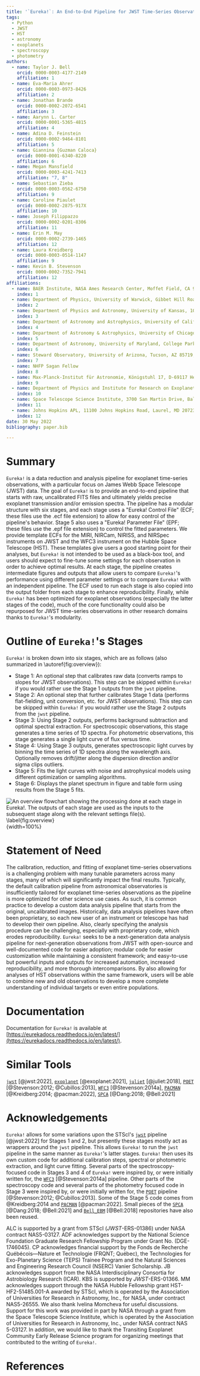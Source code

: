 ```yaml
---
title: '`Eureka!`: An End-to-End Pipeline for JWST Time-Series Observations'
tags:
  - Python
  - JWST
  - HST
  - astronomy
  - exoplanets
  - spectroscopy
  - photometry
authors:
  - name: Taylor J. Bell
    orcid: 0000-0003-4177-2149
    affiliation: 1
  - name: Eva-Maria Ahrer
    orcid: 0000-0003-0973-8426
    affiliation: 2
  - name: Jonathan Brande
    orcid: 0000-0002-2072-6541
    affiliation: 3
  - name: Aarynn L. Carter
    orcid: 0000-0001-5365-4815
    affiliation: 4
  - name: Adina D. Feinstein
    orcid: 0000-0002-9464-8101
    affiliation: 5
  - name: Giannina {Guzman Caloca}
    orcid: 0000-0001-6340-8220
    affiliation: 6
  - name: Megan Mansfield
    orcid: 0000-0003-4241-7413
    affiliation: "7, 8"
  - name: Sebastian Zieba
    orcid: 0000-0003-0562-6750
    affiliation: 9
  - name: Caroline Piaulet
    orcid: 0000-0002-2875-917X
    affiliation: 10
  - name: Joseph Filippazzo
    orcid: 0000-0002-0201-8306
    affiliation: 11
  - name: Erin M. May
    orcid: 0000-0002-2739-1465
    affiliation: 12
  - name: Laura Kreidberg
    orcid: 0000-0003-0514-1147
    affiliation: 9
  - name: Kevin B. Stevenson
    orcid: 0000-0002-7352-7941
    affiliation: 12
affiliations:
  - name: BAER Institute, NASA Ames Research Center, Moffet Field, CA 94035, USA
    index: 1
  - name: Department of Physics, University of Warwick, Gibbet Hill Road, CV4 7AL Coventry, UK
    index: 2
  - name: Department of Physics and Astronomy, University of Kansas, 1082 Malott, 1251 Wescoe Hall Dr., Lawrence, KS 66045, USA
    index: 3
  - name: Department of Astronomy and Astrophysics, University of California, Santa Cruz, 1156 High Street, Santa Cruz, CA 95064, USA
    index: 4
  - name: Department of Astronomy & Astrophysics, University of Chicago, 5640 S. Ellis Avenue, Chicago, IL 60637, USA
    index: 5
  - name: Department of Astronomy, University of Maryland, College Park, MD USA
    index: 6
  - name: Steward Observatory, University of Arizona, Tucson, AZ 85719, USA
    index: 7
  - name: NHFP Sagan Fellow
    index: 8
  - name: Max-Planck-Institut für Astronomie, Königstuhl 17, D-69117 Heidelberg, Germany
    index: 9
  - name: Department of Physics and Institute for Research on Exoplanets, Université de Montréal, Montreal, QC, Canada
    index: 10
  - name: Space Telescope Science Institute, 3700 San Martin Drive, Baltimore, MD 21218, USA
    index: 11
  - name: Johns Hopkins APL, 11100 Johns Hopkins Road, Laurel, MD 20723, USA
    index: 12
date: 30 May 2022
bibliography: paper.bib

---
```


# Summary

`Eureka!` is a data reduction and analysis pipeline for exoplanet time-series observations, with a particular focus on James Webb Space Telescope (JWST) data. The goal of `Eureka!` is to provide an end-to-end pipeline that starts with raw, uncalibrated FITS files and ultimately yields precise exoplanet transmission and/or emission spectra. The pipeline has a modular structure with six stages, and each stage uses a "Eureka! Control File" (ECF; these files use the .ecf file extension) to allow for easy control of the pipeline's behavior. Stage 5 also uses a "Eureka! Parameter File" (EPF; these files use the .epf file extension) to control the fitted parameters. We provide template ECFs for the MIRI, NIRCam, NIRISS, and NIRSpec instruments on JWST and the WFC3 instrument on the Hubble Space Telescope (HST). These templates give users a good starting point for their analyses, but `Eureka!` is not intended to be used as a black-box tool, and users should expect to fine-tune some settings for each observation in order to achieve optimal results. At each stage, the pipeline creates intermediate figures and outputs that allow users to compare `Eureka!`'s performance using different parameter settings or to compare `Eureka!` with an independent pipeline. The ECF used to run each stage is also copied into the output folder from each stage to enhance reproducibility. Finally, while `Eureka!` has been optimized for exoplanet observations (especially the latter stages of the code), much of the core functionality could also be repurposed for JWST time-series observations in other research domains thanks to `Eureka!`'s modularity.


# Outline of `Eureka!`'s Stages

`Eureka!` is broken down into six stages, which are as follows (also summarized in \autoref{fig:overview}):

- Stage 1: An optional step that calibrates raw data (converts ramps to slopes for JWST observations). This step can be skipped within `Eureka!` if you would rather use the Stage 1 outputs from the `jwst` pipeline.
- Stage 2: An optional step that further calibrates Stage 1 data (performs flat-fielding, unit conversion, etc. for JWST observations). This step can be skipped within `Eureka!` if you would rather use the Stage 2 outputs from the `jwst` pipeline.
- Stage 3: Using Stage 2 outputs, performs background subtraction and optimal spectral extraction. For spectroscopic observations, this stage generates a time series of 1D spectra. For photometric observations, this stage generates a single light curve of flux versus time.
- Stage 4: Using Stage 3 outputs, generates spectroscopic light curves by binning the time series of 1D spectra along the wavelength axis. Optionally removes drift/jitter along the dispersion direction and/or sigma clips outliers.
- Stage 5: Fits the light curves with noise and astrophysical models using different optimization or sampling algorithms.
- Stage 6: Displays the planet spectrum in figure and table form using results from the Stage 5 fits.

![An overview flowchart showing the processing done at each stage in `Eureka!`. The outputs of each stage are used as the inputs to the subsequent stage along with the relevant settings file(s). \label{fig:overview}](figures/stages_flowchart.png){width=100%}

# Statement of Need

The calibration, reduction, and fitting of exoplanet time-series observations is a challenging problem with many tunable parameters across many stages, many of which will significantly impact the final results. Typically, the default calibration pipeline from astronomical observatories is insufficiently tailored for exoplanet time-series observations as the pipeline is more optimized for other science use cases. As such, it is common practice to develop a custom data analysis pipeline that starts from the original, uncalibrated images. Historically, data analysis pipelines have often been proprietary, so each new user of an instrument or telescope has had to develop their own pipeline. Also, clearly specifying the analysis procedure can be challenging, especially with proprietary code, which erodes reproducibility. `Eureka!` seeks to be a next-generation data analysis pipeline for next-generation observations from JWST with open-source and well-documented code for easier adoption; modular code for easier customization while maintaining a consistent framework; and easy-to-use but powerful inputs and outputs for increased automation, increased reproducibility, and more thorough intercomparisons. By also allowing for analyses of HST observations within the same framework, users will be able to combine new and old observations to develop a more complete understanding of individual targets or even entire populations.


# Documentation

Documentation for `Eureka!` is available at [https://eurekadocs.readthedocs.io/en/latest/](https://eurekadocs.readthedocs.io/en/latest/). 


# Similar Tools

[`jwst`](https://github.com/spacetelescope/jwst) [@jwst:2022], [`exoplanet`](https://github.com/exoplanet-dev/exoplanet) [@exoplanet:2021], [`juliet`](https://github.com/nespinoza/juliet) [@juliet:2018], [`POET`](https://github.com/kevin218/POET) [@Stevenson:2012; @Cubillos:2013], [`WFC3`](https://github.com/kevin218/WFC3) [@Stevenson:2014a], [`PACMAN`](https://github.com/sebastian-zieba/PACMAN) [@Kreidberg:2014; @pacman:2022], [`SPCA`](https://github.com/lisadang27/SPCA) [@Dang:2018; @Bell:2021]


# Acknowledgements

`Eureka!` allows for some variations upon the STScI's [`jwst`](https://github.com/spacetelescope/jwst) pipeline [@jwst:2022] for Stages 1 and 2, but presently these stages mostly act as wrappers around the `jwst` pipeline. This allows `Eureka!` to run the `jwst` pipeline in the same manner as `Eureka!`'s latter stages. `Eureka!` then uses its own custom code for additional calibration steps, spectral or photometric extraction, and light curve fitting. Several parts of the spectroscopy-focused code in Stages 3 and 4 of `Eureka!` were inspired by, or were initially written for, the [`WFC3`](https://github.com/kevin218/WFC3) [@Stevenson:2014a] pipeline. Other parts of the spectroscopy code and several parts of the photometry focused code in Stage 3 were inspired by, or were initially written for, the [`POET`](https://github.com/kevin218/POET) pipeline [@Stevenson:2012; @Cubillos:2013]. Some of the Stage 5 code comes from @Kreidberg:2014 and [`PACMAN`](https://github.com/sebastian-zieba/PACMAN) [@pacman:2022]. Small pieces of the [`SPCA`](https://github.com/lisadang27/SPCA) [@Dang:2018; @Bell:2021] and [`Bell_EBM`](https://github.com/taylorbell57/Bell_EBM) [@Bell:2018] repositories have also been reused.

ALC is supported by a grant from STScI (_JWST_-ERS-01386) under NASA contract NAS5-03127. ADF acknowledges support by the National Science Foundation Graduate Research Fellowship Program under Grant No. (DGE-1746045). CP acknowledges financial support by the Fonds de Recherche Québécois—Nature et Technologie (FRQNT; Québec), the Technologies for Exo-Planetary Science (TEPS) Trainee Program and the Natural Sciences and Engineering Research Council (NSERC) Vanier Scholarship. JB acknowledges support from the NASA Interdisciplinary Consortia for Astrobiology Research (ICAR). KBS is supported by _JWST_-ERS-01366. MM acknowledges support through the NASA Hubble Fellowship grant HST-HF2-51485.001-A awarded by STScI, which is operated by the Association of Universities for Research in Astronomy, Inc., for NASA, under contract NAS5-26555. We also thank Ivelina Momcheva for useful discussions. Support for this work was provided in part by NASA through a grant from the Space Telescope Science Institute, which is operated by the Association of Universities for Research in Astronomy, Inc., under NASA contract NAS 5-03127. In addition, we would like to thank the Transiting Exoplanet Community Early Release Science program for organizing meetings that contributed to the writing of `Eureka!`.


# References
